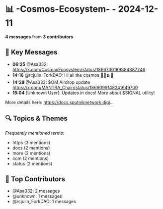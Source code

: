 # 📊 -Cosmos-Ecosystem- - 2024-12-11
**4 messages** from **3 contributors**

## 💬 Key Messages
- **06:25** @Asa332: https://x.com/CosmosEcosystem/status/1866730189884887246
- **14:16** @rcjulin_ForkDAO: Hi all the cosmos 💪🧉🫂💡
- **14:28** @Asa332: $OM Airdrop update 
https://x.com/MANTRA_Chain/status/1866099148241649700
- **15:04** [Unknown User]: Updates in docs! More about $SIGNAL utility!

More details here:
https://docs.sputniknetwork.digi...

## 🔍 Topics & Themes
*Frequently mentioned terms:*
- https (3 mentions)
- docs (2 mentions)
- more (2 mentions)
- com (2 mentions)
- status (2 mentions)

## 👥 Top Contributors
- @Asa332: 2 messages
- @unknown: 1 messages
- @rcjulin_ForkDAO: 1 messages
